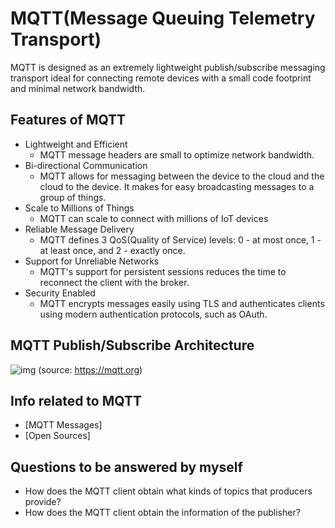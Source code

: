 # MQTT(Message Queuing Telemetry Transport)

MQTT is designed as an extremely lightweight publish/subscribe messaging transport ideal for connecting remote devices with a small code footprint and minimal network bandwidth.

## Features of MQTT
* Lightweight and Efficient
  - MQTT message headers are small to optimize network bandwidth.
* Bi-directional Communication
  - MQTT allows for messaging between the device to the cloud and the cloud to the device. It makes for easy broadcasting messages to a group of things.
* Scale to Millions of Things
  - MQTT can scale to connect with millions of IoT devices
* Reliable Message Delivery
  - MQTT defines 3 QoS(Quality of Service) levels: 0 - at most once, 1 - at least once, and 2 - exactly once.
* Support for Unreliable Networks
  - MQTT's support for persistent sessions reduces the time to reconnect the client with the broker.
* Security Enabled
  - MQTT encrypts messages easily using TLS and authenticates clients using modern authentication protocols, such as OAuth.

## MQTT Publish/Subscribe Architecture
![img](https://mqtt.org/assets/img/mqtt-publish-subscribe.png) 
(source: https://mqtt.org)

## Info related to MQTT
* [MQTT Messages]
* [Open Sources]

## Questions to be answered by myself
* How does the MQTT client obtain what kinds of topics that producers provide?
* How does the MQTT client obtain the information of the publisher?
   
